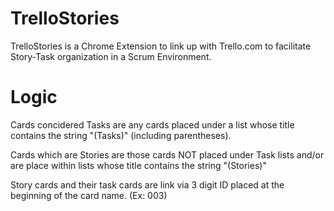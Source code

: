 TrelloStories
=============

TrelloStories is a Chrome Extension to link up with Trello.com to facilitate Story-Task organization in a Scrum Environment.

Logic
=============
Cards concidered Tasks are any cards placed under a list whose title contains the string "(Tasks)" (including parentheses).

Cards which are Stories are those cards NOT placed under Task lists and/or are place within lists whose title contains the string "(Stories)"

Story cards and their task cards are link via 3 digit ID placed at the beginning of the card name. (Ex: 003)
